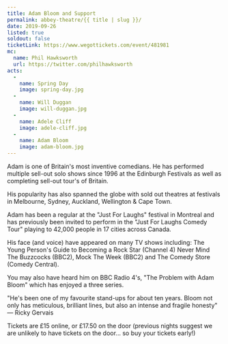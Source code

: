 ```yaml
---
title: Adam Bloom and Support
permalink: abbey-theatre/{{ title | slug }}/
date: 2019-09-26
listed: true
soldout: false
ticketLink: https://www.wegottickets.com/event/481981
mc:
  name: Phil Hawksworth
  url: https://twitter.com/philhawksworth
acts:
  -
    name: Spring Day
    image: spring-day.jpg
  -
    name: Will Duggan
    image: will-duggan.jpg
  -
    name: Adele Cliff
    image: adele-cliff.jpg
  -
    name: Adam Bloom
    image: adam-bloom.jpg
---
```


Adam is one of Britain's most inventive comedians.  He has performed multiple sell-out solo shows since 1996 at the Edinburgh Festivals as well as completing sell-out tour's of Britain.

His popularity has also spanned the globe with sold out theatres at festivals in Melbourne, Sydney, Auckland, Wellington & Cape Town.

Adam has been a regular at the "Just For Laughs"  festival in Montreal and has previously been invited to perform in the "Just For Laughs Comedy Tour" playing to 42,000 people in 17 cities across Canada.

His face (and voice) have appeared on many TV shows including:
The Young Person's Guide to Becoming a Rock Star (Channel 4)
Never Mind The Buzzcocks (BBC2), Mock The Week (BBC2) and The Comedy Store (Comedy Central).

You may also have heard him on BBC Radio 4's, "The Problem with Adam Bloom" which has enjoyed a three series.

"He's been one of my favourite stand-ups for about ten years. Bloom not only has meticulous, brilliant lines, but also an intense and fragile honesty" — Ricky Gervais


Tickets are £15 online, or £17.50 on the door (previous nights suggest we are unlikely to have tickets on the door... so buy your tickets early!)
